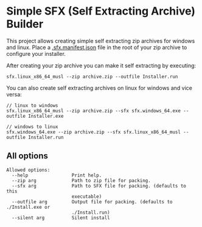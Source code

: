 Simple SFX (Self Extracting Archive) Builder
============================================

This project allows creating simple self extracting zip archives for windows and linux.
Place a [.sfx.manifest.json](./.sfx.manifest.json) file in the root of your zip archive to configure your installer.

After creating your zip archive you can make it self extracting by executing:

````
sfx.linux_x86_64_musl --zip archive.zip --outfile Installer.run
````

You can also create self extracting archives on linux for windows and vice versa:

````
// linux to windows
sfx.linux_x86_64_musl --zip archive.zip --sfx sfx.windows_64.exe --outfile Installer.exe

// windows to linux
sfx.windows_64.exe --zip archive.zip --sfx sfx.linux_x86_64_musl --outfile Installer.run
````


All options
-----------

````
Allowed options:
  --help                Print help.
  --zip arg             Path to zip file for packing.
  --sfx arg             Path to SFX file for packing. (defaults to this
                        executable)
  --outfile arg         Output file for packing. (defaults to ./Install.exe or
                        ./Install.run)
  --silent arg          Silent install
````
